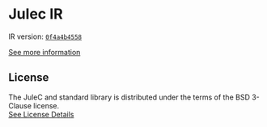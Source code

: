 # Julec IR

IR version: [`0f4a4b4558`](https://github.com/julelang/jule/tree/0f4a4b45585e15aeba15b69800cbec9e1445893e)

[See more information](https://manual.jule.dev/getting-started/install-from-source/compile-from-ir.html)

## License

The JuleC and standard library is distributed under the terms of the BSD 3-Clause license. \
[See License Details](./LICENSE)
